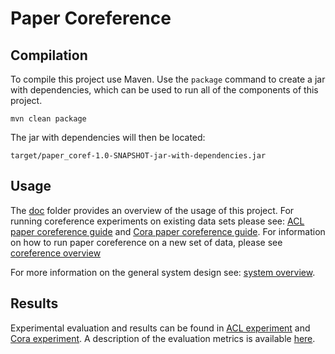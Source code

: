 Paper Coreference
=================

Compilation
-----------

To compile this project use Maven. Use the ```package``` command to create a jar with dependencies, which can be used to run all of the components of this project.

```
mvn clean package
```

The jar with dependencies will then be located:

```
target/paper_coref-1.0-SNAPSHOT-jar-with-dependencies.jar
```

Usage
------

The [doc](doc/) folder provides an overview of the usage of this project. For running coreference experiments on existing data sets please see: [ACL paper coreference guide](doc/usage/coreference/acl_paper_coreference.md) and  [Cora paper coreference guide](doc/usage/coreference/cora_paper_coreference.md). For information on how to run paper coreference on a new set of data, please see [coreference overview](doc/usage/coreference/coreference_overview.md)

For more information on the general system design see: [system overview](doc/usage/overview.md).

Results
-------

Experimental evaluation and results can be found in [ACL experiment](doc/evaluation/acl_experiment.md) and [Cora experiment](doc/evaluation/cora_experiment.md). A description of the evaluation metrics is available [here](doc/evaluation/README.md). 
